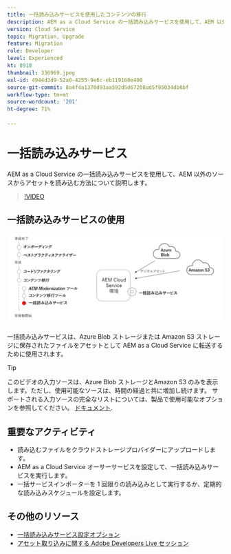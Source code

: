 ```yaml
---
title: 一括読み込みサービスを使用したコンテンツの移行
description: AEM as a Cloud Service の一括読み込みサービスを使用して、AEM 以外のソースからアセットを読み込む方法について説明します。
version: Cloud Service
topic: Migration, Upgrade
feature: Migration
role: Developer
level: Experienced
kt: 8918
thumbnail: 336969.jpeg
exl-id: 4944d3d9-52a0-4255-9e6c-eb119160e400
source-git-commit: 8a4f4a1370d93aa592d5d67208ad5f85034db0bf
workflow-type: tm+mt
source-wordcount: '201'
ht-degree: 71%

---
```


# 一括読み込みサービス

AEM as a Cloud Service の一括読み込みサービスを使用して、AEM 以外のソースからアセットを読み込む方法について説明します。



>[!VIDEO](https://video.tv.adobe.com/v/336969?quality=12&learn=on)

## 一括読み込みサービスの使用

![一括読み込みサービスのライフサイクル](../assets/bulk-import-service.png)

一括読み込みサービスは、Azure Blob ストレージまたは Amazon S3 ストレージに保存されたファイルをアセットとして AEM as a Cloud Service に転送するために使用されます。

>[!TIP]
>
> このビデオの入力ソースは、Azure Blob ストレージとAmazon S3 のみを表示します。ただし、使用可能なソースは、時間の経過と共に増加し続けます。 サポートされる入力ソースの完全なリストについては、製品で使用可能なオプションを参照してください。 [ドキュメント](https://experienceleague.adobe.com/docs/experience-manager-cloud-service/content/assets/manage/add-assets.html#bulk-upload).

## 重要なアクティビティ

+ 読み込むファイルをクラウドストレージプロバイダーにアップロードします。
+ AEM as a Cloud Service オーサーサービスを設定して、一括読み込みサービスを実行します。
+ 一括サービスインポーターを 1 回限りの読み込みとして実行するか、定期的な読み込みスケジュールを設定します。

## その他のリソース

+ [一括読み込みサービス設定オプション](https://experienceleague.adobe.com/docs/experience-manager-cloud-service/content/assets/manage/add-assets.html?lang=ja#configure-bulk-ingestor-tool)
+ [アセット取り込みに関する Adobe Developers Live セッション](https://experienceleague.adobe.com/docs/adobe-developers-live-events/events/2021/feb2021/asset-bulk-ingestion.html?lang=ja)

